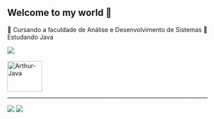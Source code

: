 ## Welcome to my world 👋

🔭 Cursando a faculdade de Análise e Desenvolvimento de Sistemas
🌱 Estudando Java

<picture>
  <source
    srcset="https://github-readme-stats.vercel.app/api?username=gustavohenriquearkopatrol&show_icons=true&theme=shadow_red"
    media="(prefers-color-scheme: dark)"
  />
  <source
    srcset="https://github-readme-stats.vercel.app/api?username=gustavohenriquearkopatrol&show_icons=true"
    media="(prefers-color-scheme: light), (prefers-color-scheme: no-preference)"
  />
  <img src="https://github-readme-stats.vercel.app/api?username=gustavohenriquearkopatrol&show_icons=true" />
</picture>

<div style="display: inline_block"><br>
  <img align="center" alt="Arthur-Java" height="70" width="80" <img src="https://cdn.jsdelivr.net/gh/devicons/devicon@latest/icons/java/java-original-wordmark.svg" />
</div> 
________________________________________________________________________

<a href = "gustavohenriquearkpatrol@gmail.com"><img src="https://img.shields.io/badge/-Gmail-%23333?style=for-the-badge&logo=gmail&logoColor=white" target="_blank"></a>
<a href="https://www.linkedin.com/in/gustavo-henrique-06b00a357/" target="_blank"><img src="https://img.shields.io/badge/-LinkedIn-%230077B5?style=for-the-badge&logo=linkedin&logoColor=white" target="_blank"></a>




